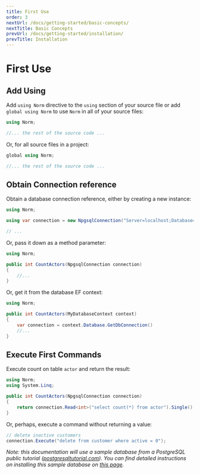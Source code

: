 ```yaml
---
title: First Use
order: 3
nextUrl: /docs/getting-started/basic-concepts/
nextTitle: Basic Concepts
prevUrl: /docs/getting-started/installation/
prevTitle: Installation
---
```


# First Use

## Add Using

Add `using Norm` directive to the `using` section of your source file or add `global using Norm` to use `Norm` in all of your source files:


```csharp
using Norm;

//... the rest of the source code ...

```

Or, for all source files in a project:

```csharp
global using Norm;

//... the rest of the source code ...

```

## Obtain Connection reference

Obtain a database connection reference, either by creating a new instance:


```csharp
using Norm;

using var connection = new NpgsqlConnection("Server=localhost;Database=dvdrental;Port=5432;User Id=postgres;Password=postgres;");

// ...

```

Or, pass it down as a method parameter:

```csharp
using Norm;

public int CountActors(NpgsqlConnection connection)
{
    //...
}
```

Or, get it from the database EF context:

```csharp
using Norm;

public int CountActors(MyDatabaseContext context)
{
    var connection = context.Database.GetDbConnection()
    //...
}
```

## Execute First Commands

Execute count on table `actor` and return the result:

```csharp
using Norm;
using System.Linq;

public int CountActors(NpgsqlConnection connection)
{
    return connection.Read<int>("select count(*) from actor").Single();
}
```

Or, perhaps, execute a command without returning a value:

```csharp
// delete inactive customers
connection.Execute("delete from customer where active = 0");
```

*Note: this documentation will use a sample database from a PostgreSQL public tutorial ([postgresqltutorial.com](https://www.postgresqltutorial.com/)). 
You can find detailed instructions on installing this sample database on [this page](https://www.postgresqltutorial.com/postgresql-getting-started/postgresql-sample-database/).*
